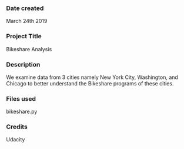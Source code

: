 ### Date created
March 24th 2019

### Project Title
Bikeshare Analysis

### Description
We examine data from 3 cities namely New York City, Washington, and Chicago to
better understand the Bikeshare programs of these cities.

### Files used
bikeshare.py

### Credits
Udacity
